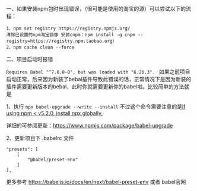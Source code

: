 一、如果安装npm包时出现错误，（很可能是使用的淘宝的源）可以尝试以下的流程：

    1、npm set registry https://registry.npmjs.org/   
    清除已设置的npm淘宝镜像 安装cnpm：npm install -g cnpm --registry=https://registry.npm.taobao.org）
    2、npm cache clean --force

二、项目启动时报错

`Requires Babel "^7.0.0-0", but was loaded with "6.26.3". `
如果之前项目启动正常，后来因为新装了bebal插件导致此错误的话，正常情况下是因为新装的插件需要更新版本的bebal，此时你就需要更新你的babel啦。比较简单的方法就是

1、执行 `npx babel-upgrade --write --install` 不过这个命令需要注意的是<u>If using npm < v5.2.0, install npx globally.</u>

详细的可参阅更新：https://www.npmjs.com/package/babel-upgrade

2、更新项目下 .babelrc 文件

```
"presets": [
    [
        "@babel/preset-env"
    ]
],
```
更多参考 https://babeljs.io/docs/en/next/babel-preset-env 或者 babel官网

